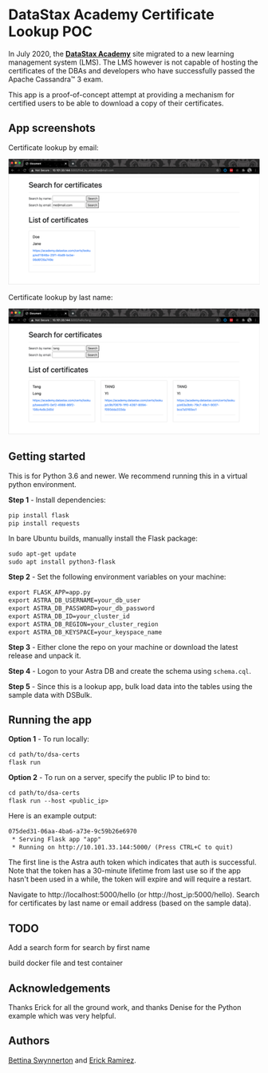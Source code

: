 # DataStax Academy Certificate Lookup POC
In July 2020, the [**DataStax Academy**](https://academy.datastax.com) site migrated to a new learning management system (LMS). The LMS however is not capable of hosting the certificates of the DBAs and developers who have successfully passed the Apache Cassandra™ 3 exam.

This app is a proof-of-concept attempt at providing a mechanism for certified users to be able to download a copy of their certificates.

## App screenshots
Certificate lookup by email:

![dsa-certs-by-email.png](dsa-certs-by-email.png)

Certificate lookup by last name:

![dsa-certs-by-last_name.png](dsa-certs-by-last_name.png)

## Getting started

This is for Python 3.6 and newer. We recommend running this in a virtual python environment.

**Step 1** - Install dependencies:

```
pip install flask
pip install requests
```

In bare Ubuntu builds, manually install the Flask package:

```
sudo apt-get update
sudo apt install python3-flask
```

**Step 2** - Set the following environment variables on your machine:

```
export FLASK_APP=app.py
export ASTRA_DB_USERNAME=your_db_user
export ASTRA_DB_PASSWORD=your_db_password
export ASTRA_DB_ID=your_cluster_id
export ASTRA_DB_REGION=your_cluster_region
export ASTRA_DB_KEYSPACE=your_keyspace_name
```

**Step 3** - Either clone the repo on your machine or download the latest release and unpack it.

**Step 4** - Logon to your Astra DB and create the schema using `schema.cql`.

**Step 5** - Since this is a lookup app, bulk load data into the tables using the sample data with DSBulk.

## Running the app

**Option 1** - To run locally:

```
cd path/to/dsa-certs
flask run
```

**Option 2** - To run on a server, specify the public IP to bind to:

```
cd path/to/dsa-certs
flask run --host <public_ip>
```

Here is an example output:

```
075ded31-06aa-4ba6-a73e-9c59b26e6970
 * Serving Flask app "app"
 * Running on http://10.101.33.144:5000/ (Press CTRL+C to quit)
```

The first line is the Astra auth token which indicates that auth is successful. Note that the token has a 30-minute lifetime from last use so if the app hasn't been used in a while, the token will expire and will require a restart.

Navigate to http://localhost:5000/hello (or http://host_ip:5000/hello). Search for certificates by last name or email address (based on the sample data).

## TODO

Add a search form for search by first name

build docker file and test container

## Acknowledgements

Thanks Erick for all the ground work, and thanks Denise for the Python example which was very helpful.

## Authors
[Bettina Swynnerton](https://github.com/bettinaswynnerton) and [Erick Ramirez](https://github.com/flightc).
